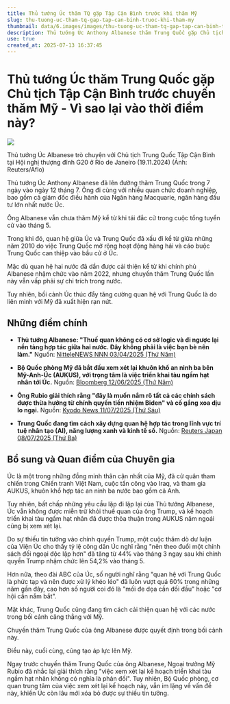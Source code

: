 ```yaml
---
title: Thủ tướng Úc thăm TQ gặp Tập Cận Bình trước khi thăm Mỹ
slug: thu-tuong-uc-tham-tq-gap-tap-can-binh-truoc-khi-tham-my
thumbnail: data/6.images/images/thu-tuong-uc-tham-tq-gap-tap-can-binh-truoc-khi-tham-my.webp
description: Thủ tướng Úc Anthony Albanese thăm Trung Quốc gặp Chủ tịch Tập Cận Bình trước chuyến thăm Mỹ, trong bối cảnh quan hệ Mỹ-Úc có những rạn nứt và Úc tìm cách cải thiện quan hệ với Trung Quốc.
use: true
created_at: 2025-07-13 16:37:45
---
```


# Thủ tướng Úc thăm Trung Quốc gặp Chủ tịch Tập Cận Bình trước chuyến thăm Mỹ - Vì sao lại vào thời điểm này?

![](/images/title-1752306629552.webp)

Thủ tướng Úc Albanese trò chuyện với Chủ tịch Trung Quốc Tập Cận Bình tại Hội nghị thượng đỉnh G20 ở Rio de Janeiro (19.11.2024) (Ảnh: Reuters/Aflo)

Thủ tướng Úc Anthony Albanese đã lên đường thăm Trung Quốc trong 7 ngày vào ngày 12 tháng 7. Ông đi cùng với nhiều quan chức doanh nghiệp, bao gồm cả giám đốc điều hành của Ngân hàng Macquarie, ngân hàng đầu tư lớn nhất nước Úc.

Ông Albanese vẫn chưa thăm Mỹ kể từ khi tái đắc cử trong cuộc tổng tuyển cử vào tháng 5.

Trong khi đó, quan hệ giữa Úc và Trung Quốc đã xấu đi kể từ giữa những năm 2010 do việc Trung Quốc mở rộng hoạt động hàng hải và cáo buộc Trung Quốc can thiệp vào bầu cử ở Úc.

Mặc dù quan hệ hai nước đã dần được cải thiện kể từ khi chính phủ Albanese nhậm chức vào năm 2022, nhưng chuyến thăm Trung Quốc lần này vẫn vấp phải sự chỉ trích trong nước.

Tuy nhiên, bối cảnh Úc thúc đẩy tăng cường quan hệ với Trung Quốc là do liên minh với Mỹ đã xuất hiện rạn nứt.

## Những điểm chính

*   **Thủ tướng Albanese: "Thuế quan không có cơ sở logic và đi ngược lại nền tảng hợp tác giữa hai nước. Đây không phải là việc bạn bè nên làm."**
    Nguồn: [NitteleNEWS NNN 03/04/2025 (Thứ Năm)](https://news.yahoo.co.jp/articles/17da2673062b1c2ed3daf7399967451c9407fc6e)

*   **Bộ Quốc phòng Mỹ đã bắt đầu xem xét lại khuôn khổ an ninh ba bên Mỹ-Anh-Úc (AUKUS), với trọng tâm là việc triển khai tàu ngầm hạt nhân tới Úc.**
    Nguồn: [Bloomberg 12/06/2025 (Thứ Năm)](https://news.yahoo.co.jp/articles/6bc5b952cbdd39cc98724ea021bb752b4fca6ab3)

*   **Ông Rubio giải thích rằng "đây là muốn nắm rõ tất cả các chính sách được thừa hưởng từ chính quyền tiền nhiệm Biden" và cố gắng xoa dịu lo ngại.**
    Nguồn: [Kyodo News 11/07/2025 (Thứ Sáu)](https://news.yahoo.co.jp/articles/705d14b26e43698de0fe96b95dd2b659d3f75606)

*   **Trung Quốc đang tìm cách xây dựng quan hệ hợp tác trong lĩnh vực trí tuệ nhân tạo (AI), năng lượng xanh và kinh tế số.**
    Nguồn: [Reuters Japan 08/07/2025 (Thứ Ba)](https://jp.reuters.com/markets/commodities/QICELYPRPJNXLOZG4ZY7562FFU-2025-07-08/)

## Bổ sung và Quan điểm của Chuyên gia

Úc là một trong những đồng minh thân cận nhất của Mỹ, đã cử quân tham chiến trong Chiến tranh Việt Nam, cuộc tấn công vào Iraq, và tham gia AUKUS, khuôn khổ hợp tác an ninh ba nước bao gồm cả Anh.

Tuy nhiên, bất chấp những yêu cầu lặp đi lặp lại của Thủ tướng Albanese, Úc vẫn không được miễn trừ khỏi thuế quan của ông Trump, và kế hoạch triển khai tàu ngầm hạt nhân đã được thỏa thuận trong AUKUS năm ngoái cũng bị xem xét lại.

Do sự thiếu tin tưởng vào chính quyền Trump, một cuộc thăm dò dư luận của Viện Úc cho thấy tỷ lệ công dân Úc nghĩ rằng "nên theo đuổi một chính sách đối ngoại độc lập hơn" đã tăng từ 44% vào tháng 3 ngay sau khi chính quyền Trump nhậm chức lên 54,2% vào tháng 5.

Hơn nữa, theo đài ABC của Úc, số người nghĩ rằng "quan hệ với Trung Quốc là phức tạp và nên được xử lý khéo léo" đã luôn vượt quá 60% trong những năm gần đây, cao hơn số người coi đó là "mối đe dọa cần đối đầu" hoặc "cơ hội cần nắm bắt".

Mặt khác, Trung Quốc cũng đang tìm cách cải thiện quan hệ với các nước trong bối cảnh căng thẳng với Mỹ.

Chuyến thăm Trung Quốc của ông Albanese được quyết định trong bối cảnh này.

Điều này, cuối cùng, cũng tạo áp lực lên Mỹ.

Ngay trước chuyến thăm Trung Quốc của ông Albanese, Ngoại trưởng Mỹ Rubio đã nhắc lại giải thích rằng "việc xem xét lại kế hoạch triển khai tàu ngầm hạt nhân không có nghĩa là phản đối". Tuy nhiên, Bộ Quốc phòng, cơ quan trung tâm của việc xem xét lại kế hoạch này, vẫn im lặng về vấn đề này, khiến Úc còn lâu mới xóa bỏ được sự thiếu tin tưởng.